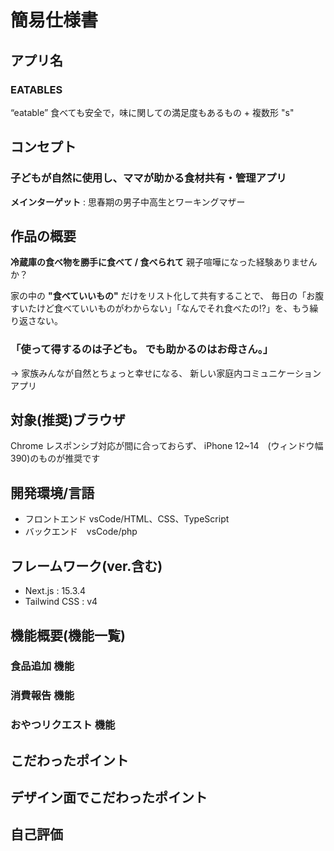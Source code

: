# 簡易仕様書
## アプリ名
### EATABLES
“eatable” 食べても安全で，味に関しての満足度もあるもの + 複数形 "s"
## コンセプト
### 子どもが自然に使用し、ママが助かる食材共有・管理アプリ

**メインターゲット** : 思春期の男子中高生とワーキングマザー

## 作品の概要
**冷蔵庫の食べ物を勝手に食べて / 食べられて**
親子喧嘩になった経験ありませんか？

家の中の **"食べていいもの"** だけをリスト化して共有することで、
毎日の「お腹すいたけど食べていいものがわからない」「なんでそれ食べたの!?」を、もう繰り返さない。

### 「使って得するのは子ども。 でも助かるのはお母さん。」

→ 家族みんなが自然とちょっと幸せになる、 新しい家庭内コミュニケーションアプリ

## 対象(推奨)ブラウザ
Chrome
レスポンシブ対応が間に合っておらず、
iPhone 12~14　(ウィンドウ幅390)のものが推奨です
## 開発環境/言語
- フロントエンド vsCode/HTML、CSS、TypeScript
- バックエンド　vsCode/php
## フレームワーク(ver.含む)
- Next.js : 15.3.4
- Tailwind CSS : v4

## 機能概要(機能一覧)
### 食品追加 機能


### 消費報告 機能


### おやつリクエスト 機能


## こだわったポイント

## デザイン面でこだわったポイント

## 自己評価
